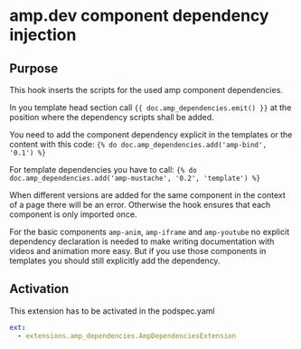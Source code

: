 # amp.dev component dependency injection


## Purpose

This hook inserts the scripts for the used amp component dependencies.

In you template head section call `{{ doc.amp_dependencies.emit() }}` 
at the position where the dependency scripts shall be added.

You need to add the component dependency explicit in the templates or the content with this code: 
`{% do doc.amp_dependencies.add('amp-bind', '0.1') %}`

For template dependencies you have to call:
`{% do doc.amp_dependencies.add('amp-mustache', '0.2', 'template') %}`

When different versions are added for the same component in the context of a page there will be an error.
Otherwise the hook ensures that each component is only imported once.

For the basic components `amp-anim`, `amp-iframe` and `amp-youtube` no explicit dependency declaration is needed
to make writing documentation with videos and animation more easy.
But if you use those components in templates you should still explicitly add the dependency.


## Activation

This extension has to be activated in the podspec.yaml

```yaml
ext:
  - extensions.amp_dependencies.AmpDependenciesExtension
```
